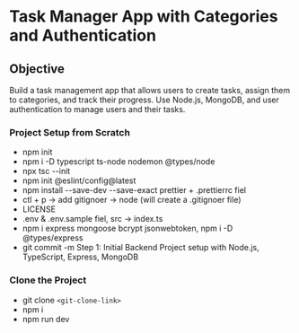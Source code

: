 # Task Manager App with Categories and Authentication

## Objective

Build a task management app that allows users to create tasks, assign them to categories, and track their progress. Use Node.js, MongoDB, and user authentication to manage users and their tasks.

### Project Setup from Scratch

- npm init
- npm i -D typescript ts-node nodemon @types/node
- npx tsc --init
- npm init @eslint/config@latest
- npm install --save-dev --save-exact prettier + .prettierrc fiel
- ctl + p -> add gitignoer -> node (will create a .gitignoer file)
- LICENSE
- .env & .env.sample fiel, src -> index.ts
- npm i express mongoose bcrypt jsonwebtoken, npm i -D @types/express
- git commit -m Step 1: Initial Backend Project setup with Node.js, TypeScript, Express, MongoDB

### Clone the Project

- git clone `<git-clone-link>`
- npm i
- npm run dev
